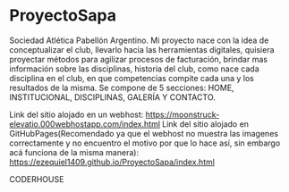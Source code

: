 # ProyectoSapa
Sociedad Atlética Pabellón Argentino. Mi proyecto nace con la idea de conceptualizar el club, llevarlo hacia las herramientas digitales, quisiera proyectar métodos para agilizar procesos de facturación, brindar mas información sobre las disciplinas, historia del club, como nace cada disciplina en el club, en que competencias compite cada una y los resultados de la misma.
Se compone de 5 secciones:
HOME, INSTITUCIONAL, DISCIPLINAS, GALERÍA Y CONTACTO.

Link del sitio alojado en un webhost:
https://moonstruck-elevatio.000webhostapp.com/index.html
Link del sitio alojado en GitHubPages(Recomendado ya que el webhost no muestra las imagenes correctamente y no encuentro el motivo por que lo hace así, sin embargo acá funciona de la misma manera):
https://ezequiel1409.github.io/ProyectoSapa/index.html

CODERHOUSE
